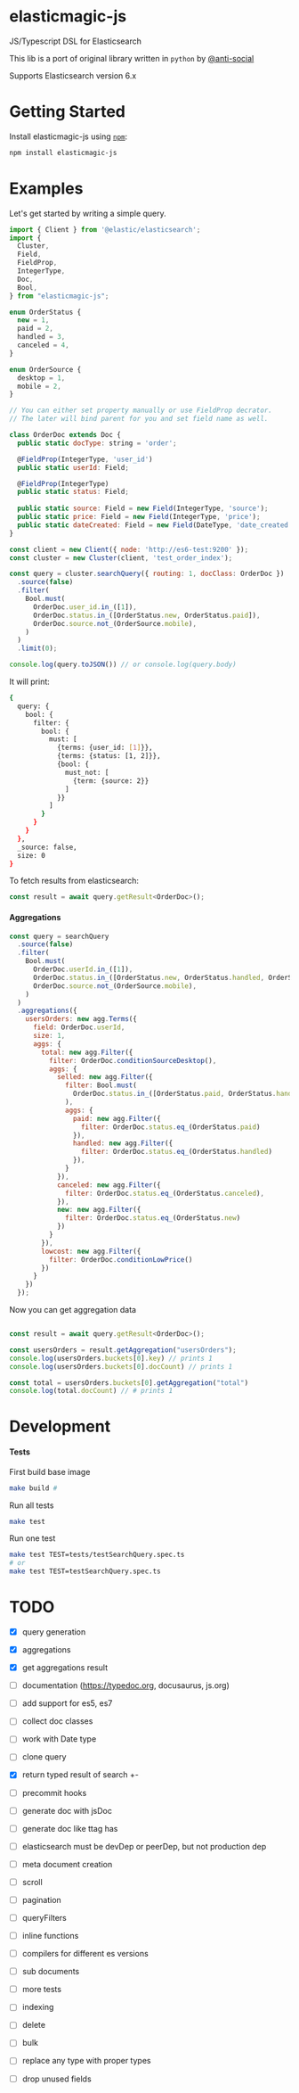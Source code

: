 elasticmagic-js
===============

JS/Typescript DSL for Elasticsearch

This lib is a port of original library written in `python` by [@anti-social]( https://github.com/anti-social/elasticmagic )

Supports Elasticsearch version 6.x

# Getting Started

Install elasticmagic-js using [`npm`](https://www.npmjs.com/):

```bash
npm install elasticmagic-js
```

# Examples

Let's get started by writing a simple query.

```javascript
import { Client } from '@elastic/elasticsearch';
import { 
  Cluster,
  Field,
  FieldProp,
  IntegerType,
  Doc,
  Bool,
} from "elasticmagic-js";

enum OrderStatus {
  new = 1,
  paid = 2,
  handled = 3,
  canceled = 4,
}

enum OrderSource {
  desktop = 1,
  mobile = 2,
}

// You can either set property manually or use FieldProp decrator.
// The later will bind parent for you and set field name as well.

class OrderDoc extends Doc {
  public static docType: string = 'order';

  @FieldProp(IntegerType, 'user_id')
  public static userId: Field;

  @FieldProp(IntegerType)
  public static status: Field;
  
  public static source: Field = new Field(IntegerType, 'source');
  public static price: Field = new Field(IntegerType, 'price');
  public static dateCreated: Field = new Field(DateType, 'date_created');
}

const client = new Client({ node: 'http://es6-test:9200' });
const cluster = new Cluster(client, 'test_order_index');

const query = cluster.searchQuery({ routing: 1, docClass: OrderDoc })
  .source(false)
  .filter(
    Bool.must(
      OrderDoc.user_id.in_([1]),
      OrderDoc.status.in_([OrderStatus.new, OrderStatus.paid]),
      OrderDoc.source.not_(OrderSource.mobile),
    )
  )
  .limit(0);

console.log(query.toJSON()) // or console.log(query.body)
```

It will print:

```bash
{
  query: {
    bool: {
      filter: {
        bool: {
          must: [
            {terms: {user_id: [1]}},
            {terms: {status: [1, 2]}},
            {bool: {
              must_not: [
                {term: {source: 2}}
              ]
            }}
          ]
        }
      }
    }
  },
  _source: false,
  size: 0
}
```

To fetch results from elasticsearch:

```javascript
const result = await query.getResult<OrderDoc>();
```

#### Aggregations

```javascript
const query = searchQuery
  .source(false)
  .filter(
    Bool.must(
      OrderDoc.userId.in_([1]),
      OrderDoc.status.in_([OrderStatus.new, OrderStatus.handled, OrderStatus.paid]),
      OrderDoc.source.not_(OrderSource.mobile),
    )
  )
  .aggregations({
    usersOrders: new agg.Terms({
      field: OrderDoc.userId,
      size: 1,
      aggs: {
        total: new agg.Filter({
          filter: OrderDoc.conditionSourceDesktop(),
          aggs: {
            selled: new agg.Filter({
              filter: Bool.must(
                OrderDoc.status.in_([OrderStatus.paid, OrderStatus.handled]),
              ),
              aggs: {
                paid: new agg.Filter({
                  filter: OrderDoc.status.eq_(OrderStatus.paid)
                }), 
                handled: new agg.Filter({
                  filter: OrderDoc.status.eq_(OrderStatus.handled)
                }),
              }
            }),
            canceled: new agg.Filter({
              filter: OrderDoc.status.eq_(OrderStatus.canceled),
            }),
            new: new agg.Filter({
              filter: OrderDoc.status.eq_(OrderStatus.new)
            })
          }
        }),
        lowcost: new agg.Filter({
          filter: OrderDoc.conditionLowPrice()
        })
      }
    })
  });
```

Now you can get aggregation data

```javascript

const result = await query.getResult<OrderDoc>();

const usersOrders = result.getAggregation("usersOrders");
console.log(usersOrders.buckets[0].key) // prints 1
console.log(usersOrders.buckets[0].docCount) // prints 1

const total = usersOrders.buckets[0].getAggregation("total")
console.log(total.docCount) // # prints 1
```

# Development


#### Tests

First build base image

```bash
make build # 
```

Run all tests

```bash
make test
```

Run one test

```bash
make test TEST=tests/testSearchQuery.spec.ts
# or
make test TEST=testSearchQuery.spec.ts
```

# TODO

- [x] query generation
- [x] aggregations
- [x] get aggregations result
- [ ] documentation (https://typedoc.org, docusaurus, js.org)
- [ ] add support for es5, es7
- [ ] collect doc classes
- [ ] work with Date type
- [ ] clone query
- [x] return typed result of search +-
- [ ] precommit hooks
- [ ] generate doc with jsDoc
- [ ] generate doc like ttag has
- [ ] elasticsearch must be devDep or peerDep, but not production dep
- [ ] meta document creation
- [ ] scroll
- [ ] pagination
- [ ] queryFilters
- [ ] inline functions
- [ ] compilers for different es versions
- [ ] sub documents
- [ ] more tests
- [ ] indexing
- [ ] delete
- [ ] bulk
- [ ] replace any type with proper types
- [ ] drop unused fields

